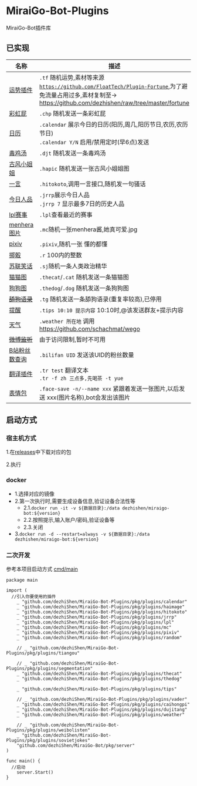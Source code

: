 # MiraiGo-Bot-Plugins
MiraiGo-Bot插件库


## 已实现
名称|描述
-|-
[运势插件](./pkg/plugins/todayFortune)|`.tf` 随机运势,素材等来源[`https://github.com/FloatTech/Plugin-Fortune`](https://github.com/FloatTech/Plugin-Fortune),为了避免流量占用过多,素材复制至-> https://github.com/dezhishen/raw/tree/master/fortune
[彩虹屁](./pkg/plugins/caihongpi)|`.chp` 随机发送一条彩虹屁
[日历](./pkg/plugins/calendar)|`.calendar` 展示今日的日历(阳历,周几,阳历节日,农历,农历节日)<br>`.calendar Y/N` 启用/禁用定时(早6点)发送
[毒鸡汤](./pkg/plugins/dujitang)|`.djt` 随机发送一条毒鸡汤
[古风小姐姐](./pkg/plugins/haimage)|`.hapic` 随机发送一张古风小姐姐图
[一言](./pkg/plugins/hitokoto)|`.hitokoto`,调用一言接口,随机发一句骚话
[今日人品](./pkg/plugins/jrrp)|`.jrrp`展示今日人品<br> `.jrrp 7` 显示最多7日的历史人品
[lpl赛事](./pkg/plugins/lpl)|`.lpl`查看最近的赛事
[menhera图片](./pkg/plugins/mc)|`.mc`随机一张menhera酱,她真可爱.jpg
[pixiv](./pkg/plugins/pixiv)|`.pixiv`,随机一张 懂的都懂
[掷骰](./pkg/plugins/random)|`.r` 100内的整数
[苏联笑话](./pkg/plugins/sovietjokes)|`.sj`随机一条人类政治精华
[猫猫图](./pkg/plugins/thecat)|`.thecat`/`.cat` 随机发送一条猫猫图
[狗狗图](./pkg/plugins/thedog)|`.thedog`/`.dog` 随机发送一条狗狗图
~~[舔狗语录](./pkg/plugins/tiangou)~~|`.tg` 随机发送一条舔狗语录(重复率较高),已停用
[提醒](./pkg/plugins/tips)|`.tips 10:10 提示内容` 10:10时,@该发送群友+提示内容
[天气](./pkg/plugins/weather)|`.weather 所在地` 调用 https://github.com/schachmat/wego
~~[微博监听](./pkg/plugins/weibolisten)~~|由于访问限制,暂时不可用
[B站粉丝数查询](./pkg/plugins/bilifan)|`.bilifan UID` 发送该UID的粉丝数量
[翻译插件](./pkg/plugins/translate)|`.tr test` 翻译文本<br> `.tr -f zh 三点多,先喝茶 -t yue`
[表情包](./pkg/plugins/facesave)|`.face-save -n/--name xxx` 紧跟着发送一张图片,以后发送 xxx(图片名称),bot会发出该图片

## 启动方式
### 宿主机方式
1.在[releases](https://github.com/dezhiShen/MiraiGo-Bot-Plugins/releases)中下载对应的包

2.执行
### docker
- 1.选择对应的镜像
- 2.第一次执行时,需要生成设备信息,验证设备合法性等
  - 2.1.`docker run -it -v ${数据目录}:/data dezhishen/miraigo-bot:${version}`
  - 2.2.按照提示,输入账户/密码,验证设备等
  - 2.3.关闭
- 3.`docker run -d --restart=always -v ${数据目录}:/data dezhishen/miraigo-bot:${version}`

### 二次开发
参考本项目启动方式 [cmd/main](./cmd/main.go)
```
package main

import (
  //引入你要使用的插件
	_ "github.com/dezhiShen/MiraiGo-Bot-Plugins/pkg/plugins/calendar"
	_ "github.com/dezhiShen/MiraiGo-Bot-Plugins/pkg/plugins/haimage"
	_ "github.com/dezhiShen/MiraiGo-Bot-Plugins/pkg/plugins/hitokoto"
	_ "github.com/dezhiShen/MiraiGo-Bot-Plugins/pkg/plugins/jrrp"
	_ "github.com/dezhiShen/MiraiGo-Bot-Plugins/pkg/plugins/lpl"
	_ "github.com/dezhiShen/MiraiGo-Bot-Plugins/pkg/plugins/mc"
	_ "github.com/dezhiShen/MiraiGo-Bot-Plugins/pkg/plugins/pixiv"
	_ "github.com/dezhiShen/MiraiGo-Bot-Plugins/pkg/plugins/random"

	// _ "github.com/dezhiShen/MiraiGo-Bot-Plugins/pkg/plugins/tiangou"

	// _ "github.com/dezhiShen/MiraiGo-Bot-Plugins/pkg/plugins/segmentation"
	_ "github.com/dezhiShen/MiraiGo-Bot-Plugins/pkg/plugins/thecat"
	_ "github.com/dezhiShen/MiraiGo-Bot-Plugins/pkg/plugins/thedog"

	_ "github.com/dezhiShen/MiraiGo-Bot-Plugins/pkg/plugins/tips"

	// _ "github.com/dezhiShen/MiraiGo-Bot-Plugins/pkg/plugins/vader"
	_ "github.com/dezhiShen/MiraiGo-Bot-Plugins/pkg/plugins/caihongpi"
	_ "github.com/dezhiShen/MiraiGo-Bot-Plugins/pkg/plugins/dujitang"
	_ "github.com/dezhiShen/MiraiGo-Bot-Plugins/pkg/plugins/weather"

	// _ "github.com/dezhiShen/MiraiGo-Bot-Plugins/pkg/plugins/weibolisten"
	_ "github.com/dezhiShen/MiraiGo-Bot-Plugins/pkg/plugins/sovietjokes"
	"github.com/dezhiShen/MiraiGo-Bot/pkg/server"
)

func main() {
  //启动
	server.Start()
}

```
